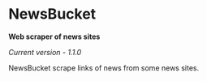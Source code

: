 # NewsBucket
**Web scraper of news sites**

*Current version - 1.1.0*

NewsBucket scrape links of news from some news sites.